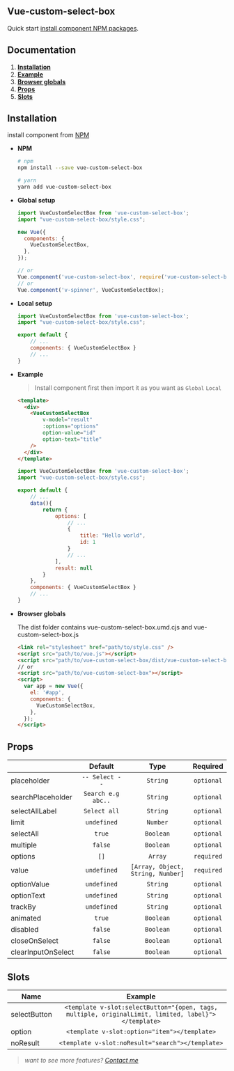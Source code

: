 ## Vue-custom-select-box

Quick start [install component NPM packages](https://www.npmjs.com/package/vue-custom-select-box).

## Documentation

1.  __[Installation](#installation)__
1. __[Example](#usage)__
1. __[Browser globals](#browser-globals)__
1.  __[Props](#props)__
1. __[Slots](#slots)__

## Installation
 install component from [NPM](https://www.npmjs.com/package/vue-custom-select-box)
 
 - **NPM**
   
    ```sh
    # npm
    npm install --save vue-custom-select-box
    
    # yarn
    yarn add vue-custom-select-box
    ``` 
    
- **Global setup**
   
    ```javascript
    import VueCustomSelectBox from 'vue-custom-select-box';
    import "vue-custom-select-box/style.css";
    
    new Vue({
      components: {
        VueCustomSelectBox,
      },
    });
    
    // or
    Vue.component('vue-custom-select-box', require('vue-custom-select-box'));
    // or
    Vue.component('v-spinner', VueCustomSelectBox);
    ``` 
- **Local setup**
    
    ```javascript
    import VueCustomSelectBox from 'vue-custom-select-box';
    import "vue-custom-select-box/style.css";

    export default {
        // ...
        components: { VueCustomSelectBox }
        // ...
    }
    
    ``` 
- **Example**
    > Install component first then import it as you want as `Global` `Local` 
    ```html
    <template>
      <div>
        <VueCustomSelectBox 
            v-model="result"
            :options="options"
            option-value="id"
            option-text="title"
        />
      </div>
    </template>
    ```
    ```javascript
    import VueCustomSelectBox from 'vue-custom-select-box';
    import "vue-custom-select-box/style.css";

    export default {
        // ...
        data(){
            return {
                options: [
                    // ...
                    {
                        title: "Hello world",
                        id: 1
                    }
                    // ...
                ],
                result: null
            }
        },
        components: { VueCustomSelectBox } 
        // ...
    }
    
    ``` 
- **Browser globals**

    The dist folder contains vue-custom-select-box.umd.cjs and vue-custom-select-box.js
    ```html
    <link rel="stylesheet" href="path/to/style.css" />
    <script src="path/to/vue.js"></script>
    <script src="path/to/vue-custom-select-box/dist/vue-custom-select-box.js"></script>
    // or
    <script src="path/to/vue-custom-select-box"></script>
    <script>
      var app = new Vue({
        el: '#app',
        components: {
          VueCustomSelectBox,
        },
      });
    </script>
    ```

## Props

|                    |      Default       |               Type                |  Required  |
| ------------------ | :----------------: | :-------------------------------: | :--------: |
| placeholder        |   `-- Select --`   |             `String`              | `optional` |
| searchPlaceholder  | `Search e.g abc..` |             `String`              | `optional` |
| selectAllLabel     |    `Select all`    |             `String`              | `optional` |
| limit              |    `undefined`     |             `Number`              | `optional` |
| selectAll          |       `true`       |             `Boolean`             | `optional` |
| multiple           |      `false`       |             `Boolean`             | `optional` |
| options            |        `[]`        |              `Array`              | `required` |
| value              |    `undefined`     | `[Array, Object, String, Number]` | `required` |
| optionValue        |    `undefined`     |             `String`              | `optional` |
| optionText         |    `undefined`     |             `String`              | `optional` |
| trackBy            |    `undefined`     |             `String`              | `optional` |
| animated           |       `true`       |             `Boolean`             | `optional` |
| disabled           |      `false`       |             `Boolean`             | `optional` |
| closeOnSelect      |      `false`       |             `Boolean`             | `optional` |
| clearInputOnSelect |      `false`       |             `Boolean`             | `optional` |

## Slots

| Name         |                                                Example                                                |
| ------------ | :---------------------------------------------------------------------------------------------------: |
| selectButton | ` <template v-slot:selectButton="{open, tags, multiple, originalLimit, limited, label}"></template> ` |
| option       |                            ` <template v-slot:option="item"></template> `                             |
| noResult     |                          ` <template v-slot:noResult="search"></template> `                           |


> *want to see more features? [Contact me](https://own-portfolio-tree.vercel.app/)*